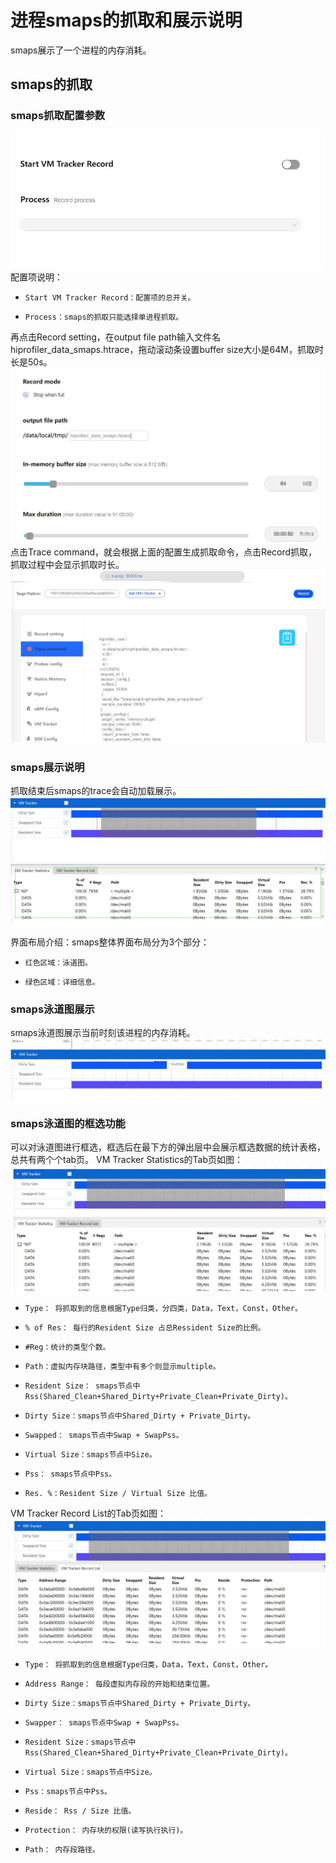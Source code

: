 # 进程smaps的抓取和展示说明
smaps展示了一个进程的内存消耗。
## smaps的抓取
### smaps抓取配置参数
![GitHub Logo](../../figures/smaps/smapssetting.jpg)
配置项说明：
+     Start VM Tracker Record：配置项的总开关。
+     Process：smaps的抓取只能选择单进程抓取。

再点击Record setting，在output file path输入文件名hiprofiler_data_smaps.htrace，拖动滚动条设置buffer size大小是64M，抓取时长是50s。
![GitHub Logo](../../figures/smaps/smapsrecord.jpg)
点击Trace command，就会根据上面的配置生成抓取命令，点击Record抓取，抓取过程中会显示抓取时长。
![GitHub Logo](../../figures/smaps/smapsexcuting.jpg)
### smaps展示说明
抓取结束后smaps的trace会自动加载展示。
![GitHub Logo](../../figures/smaps/smapssummary.jpg)

界面布局介绍：smaps整体界面布局分为3个部分：
+     红色区域：泳道图。
+     绿色区域：详细信息。

### smaps泳道图展示
smaps泳道图展示当前时刻该进程的内存消耗。
![GitHub Logo](../../figures/smaps/smapschart.jpg)
### smaps泳道图的框选功能
可以对泳道图进行框选，框选后在最下方的弹出层中会展示框选数据的统计表格，总共有两个个tab页。
VM Tracker Statistics的Tab页如图：
![GitHub Logo](../../figures/smaps/smapsstatistics.jpg)
+     Type： 将抓取到的信息根据Type归类，分四类，Data，Text，Const，Other。
+     % of Res： 每行的Resident Size 占总Ressident Size的比例。
+     #Reg：统计的类型个数。
+     Path：虚拟内存块路径，类型中有多个则显示multiple。
+     Resident Size： smaps节点中Rss(Shared_Clean+Shared_Dirty+Private_Clean+Private_Dirty)。
+     Dirty Size：smaps节点中Shared_Dirty + Private_Dirty。
+     Swapped： smaps节点中Swap + SwapPss。
+     Virtual Size：smaps节点中Size。
+     Pss： smaps节点中Pss。
+     Res. %：Resident Size / Virtual Size 比值。
VM Tracker Record List的Tab页如图：
![GitHub Logo](../../figures/smaps/smapslist.jpg)
+     Type： 将抓取到的信息根据Type归类，Data，Text，Const，Other。
+     Address Range： 每段虚拟内存段的开始和结束位置。
+     Dirty Size：smaps节点中Shared_Dirty + Private_Dirty。
+     Swapper： smaps节点中Swap + SwapPss。
+     Resident Size：smaps节点中Rss(Shared_Clean+Shared_Dirty+Private_Clean+Private_Dirty)。
+     Virtual Size：smaps节点中Size。
+     Pss：smaps节点中Pss。
+     Reside： Rss / Size 比值。
+     Protection： 内存块的权限(读写执行执行)。
+     Path： 内存段路径。